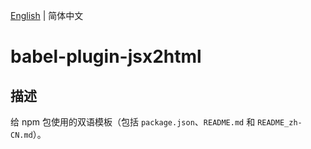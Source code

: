 [English](./README.md) | 简体中文

# babel-plugin-jsx2html

## 描述

给 npm 包使用的双语模板（包括 `package.json`、`README.md` 和 `README_zh-CN.md`）。
